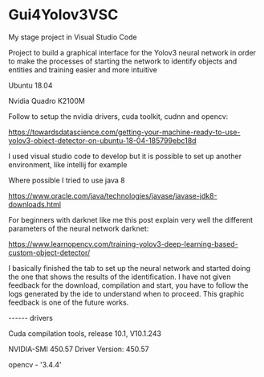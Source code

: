 # Gui4Yolov3VSC
My stage project in Visual Studio Code 


Project to build a graphical interface for the Yolov3 neural network in order to make the processes of starting the network to identify objects and 
entities and training easier and more intuitive


Ubuntu 18.04

Nvidia Quadro K2100M


Follow to setup the nvidia drivers, cuda toolkit, cudnn and opencv:

https://towardsdatascience.com/getting-your-machine-ready-to-use-yolov3-object-detector-on-ubuntu-18-04-185799ebc18d


I used visual studio code to develop but it is possible to set up another environment, like intellij for example


Where possible I tried to use java 8

https://www.oracle.com/java/technologies/javase/javase-jdk8-downloads.html


For beginners with darknet like me this post explain very well the different parameters of the neural network darknet:

https://www.learnopencv.com/training-yolov3-deep-learning-based-custom-object-detector/


I basically finished the tab to set up the neural network and started doing the one that shows the results of the identification.
I have not given feedback for the download, compilation and start, you have to follow the logs generated by the ide to understand when to proceed.
This graphic feedback is one of the future works.


------ drivers

Cuda compilation tools, release 10.1, V10.1.243

NVIDIA-SMI 450.57       Driver Version: 450.57

opencv - '3.4.4'
